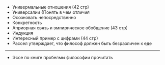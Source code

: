- Универмальные отношения (42 стр)
- Универсалии {Понять в чем отличия
- Осозновать непосредственно 
- Конкретность
- Априорная связь и эмпирическое обобщение (43 стр)
- Индукция
- Интересный пример с цифрами (44 стр)
- Рассел утверждает, что философ должен быть безразличен к еде 
- -------
- Эссе по книге пробелмы философии прочитать